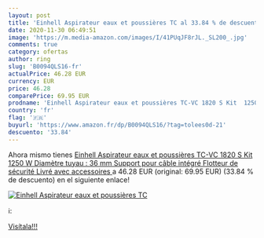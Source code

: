 ```yaml
---
layout: post
title: 'Einhell Aspirateur eaux et poussières TC al 33.84 % de descuento'
date: 2020-11-30 06:49:51
image: 'https://m.media-amazon.com/images/I/41PUqJF8rJL._SL200_.jpg'
comments: true
category: ofertas
author: ring
slug: 'B0094QLS16-fr'
actualPrice: 46.28 EUR
currency: EUR
price: 46.28
comparePrice: 69.95 EUR
prodname: 'Einhell Aspirateur eaux et poussières TC-VC 1820 S Kit  1250 W  Diamètre tuyau : 36 mm  Support pour câble intégré  Flotteur de sécurité  Livré avec accessoires '
country: 'fr'
flag: '🇫🇷'
buyurl: 'https://www.amazon.fr/dp/B0094QLS16/?tag=tolees0d-21'
descuento: '33.84'
---
```


Ahora mismo tienes [Einhell Aspirateur eaux et poussières TC-VC 1820 S Kit  1250 W  Diamètre tuyau : 36 mm  Support pour câble intégré  Flotteur de sécurité  Livré avec accessoires ](https://www.amazon.fr/dp/B0094QLS16/?tag=tolees0d-21) a 46.28 EUR (original: 69.95 EUR) (33.84 %  de descuento) en el siguiente enlace!

[![Einhell Aspirateur eaux et poussières TC](https://m.media-amazon.com/images/I/41PUqJF8rJL._SL200_.jpg)](https://www.amazon.fr/dp/B0094QLS16/?tag=tolees0d-21)

ℹ️:


[Visítala!!!](https://www.amazon.fr/dp/B0094QLS16/?tag=tolees0d-21)
